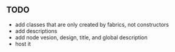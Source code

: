 ## TODO

- add classes that are only created by fabrics, not constructors
- add descriptions
- add node vesion, design, title, and global description
- host it
